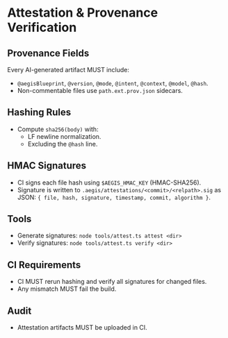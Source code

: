 # Attestation & Provenance Verification

## Provenance Fields
Every AI-generated artifact MUST include:
- `@aegisBlueprint`, `@version`, `@mode`, `@intent`, `@context`, `@model`, `@hash`.
- Non-commentable files use `path.ext.prov.json` sidecars.

## Hashing Rules
- Compute `sha256(body)` with:
  - LF newline normalization.
  - Excluding the `@hash` line.

## HMAC Signatures
- CI signs each file hash using `$AEGIS_HMAC_KEY` (HMAC-SHA256).
- Signature is written to `.aegis/attestations/<commit>/<relpath>.sig` as JSON: `{ file, hash, signature, timestamp, commit, algorithm }`.

## Tools
- Generate signatures: `node tools/attest.ts attest <dir>`
- Verify signatures: `node tools/attest.ts verify <dir>`

## CI Requirements
- CI MUST rerun hashing and verify all signatures for changed files.
- Any mismatch MUST fail the build.

## Audit
- Attestation artifacts MUST be uploaded in CI.
